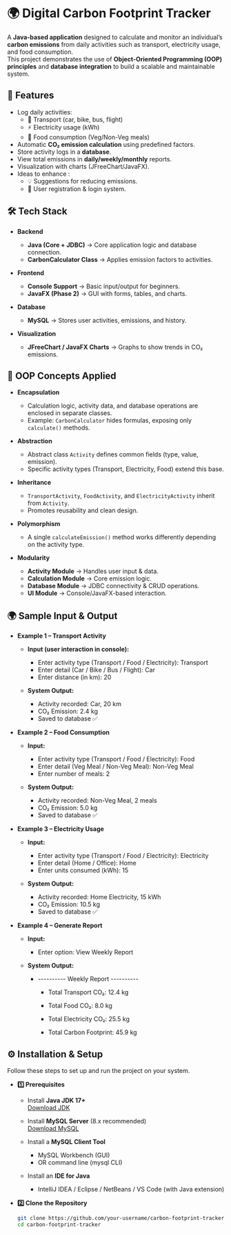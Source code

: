 # 🌍 Digital Carbon Footprint Tracker
A **Java-based application** designed to calculate and monitor an individual’s **carbon emissions** from daily activities such as transport, electricity usage, and food consumption.  
This project demonstrates the use of **Object-Oriented Programming (OOP) principles** and **database integration** to build a scalable and maintainable system.  


## 🚀 Features
- Log daily activities:
  - 🚗 Transport (car, bike, bus, flight)  
  - ⚡ Electricity usage (kWh)  
  - 🍔 Food consumption (Veg/Non-Veg meals)  
- Automatic **CO₂ emission calculation** using predefined factors.  
- Store activity logs in a **database**.  
- View total emissions in **daily/weekly/monthly** reports.
- Visualization with charts (JFreeChart/JavaFX).  
- Ideas to enhance :  
  - 💡 Suggestions for reducing emissions.  
  - 👤 User registration & login system.  




## 🛠️ Tech Stack
  - **Backend**
    - **Java (Core + JDBC)** → Core application logic and database connection.  
    - **CarbonCalculator Class** → Applies emission factors to activities.  
  
  - **Frontend**
    - **Console Support** → Basic input/output for beginners.  
    - **JavaFX (Phase 2)** → GUI with forms, tables, and charts.  
  
  - **Database**
    - **MySQL** → Stores user activities, emissions, and history.  
  
  - **Visualization**
    - **JFreeChart / JavaFX Charts** → Graphs to show trends in CO₂ emissions.  




## 🎯 OOP Concepts Applied
  - **Encapsulation**  
    - Calculation logic, activity data, and database operations are enclosed in separate classes.  
    - Example: `CarbonCalculator` hides formulas, exposing only `calculate()` methods.  
  
  - **Abstraction**  
    - Abstract class `Activity` defines common fields (type, value, emission).  
    - Specific activity types (Transport, Electricity, Food) extend this base.  
  
  - **Inheritance**  
    - `TransportActivity`, `FoodActivity`, and `ElectricityActivity` inherit from `Activity`.  
    - Promotes reusability and clean design.  
  
  - **Polymorphism**  
    - A single `calculateEmission()` method works differently depending on the activity type.  
  
  - **Modularity**  
    - **Activity Module** → Handles user input & data.  
    - **Calculation Module** → Core emission logic.  
    - **Database Module** → JDBC connectivity & CRUD operations.  
    - **UI Module** → Console/JavaFX-based interaction.

## 🌍 Sample Input & Output
  - **Example 1 – Transport Activity**
  
    - **Input (user interaction in console):**
    
      - Enter activity type (Transport / Food / Electricity): Transport
      - Enter detail (Car / Bike / Bus / Flight): Car
      - Enter distance (in km): 20
    
  
    - **System Output:**
    
      - Activity recorded: Car, 20 km
      - CO₂ Emission: 2.4 kg
      - Saved to database ✅
  
  - **Example 2 – Food Consumption**
  
    - **Input:**
    
      - Enter activity type (Transport / Food / Electricity): Food
      - Enter detail (Veg Meal / Non-Veg Meal): Non-Veg Meal
      - Enter number of meals: 2
    
    
    - **System Output:**
    
      - Activity recorded: Non-Veg Meal, 2 meals
      - CO₂ Emission: 5.0 kg
      - Saved to database ✅
  
  - **Example 3 – Electricity Usage**
  
    - **Input:**
  
      - Enter activity type (Transport / Food / Electricity): Electricity
      - Enter detail (Home / Office): Home
      - Enter units consumed (kWh): 15
  
  
    - **System Output:**
  
      - Activity recorded: Home Electricity, 15 kWh
      - CO₂ Emission: 10.5 kg
      - Saved to database ✅
  
  - **Example 4 – Generate Report**
  
    - **Input:**
  
      - Enter option: View Weekly Report
  
  
    - **System Output:**
      - ---------- Weekly Report ----------
          - Total Transport CO₂: 12.4 kg
          - Total Food CO₂: 8.0 kg
          - Total Electricity CO₂: 25.5 kg
            
          - Total Carbon Footprint: 45.9 kg
  

## ⚙️ Installation & Setup
Follow these steps to set up and run the project on your system.

  - **1️⃣ Prerequisites**
    - Install **Java JDK 17+**  
      [Download JDK](https://www.oracle.com/java/technologies/javase-downloads.html)
    
    - Install **MySQL Server** (8.x recommended)  
      [Download MySQL](https://dev.mysql.com/downloads/)
    
    - Install a **MySQL Client Tool**  
      - MySQL Workbench (GUI)  
      - OR command line (mysql CLI)  
    
    - Install an **IDE for Java**  
      - IntelliJ IDEA / Eclipse / NetBeans / VS Code (with Java extension)  

  - **2️⃣ Clone the Repository**
    ```bash
    git clone https://github.com/your-username/carbon-footprint-tracker.git
    cd carbon-footprint-tracker

